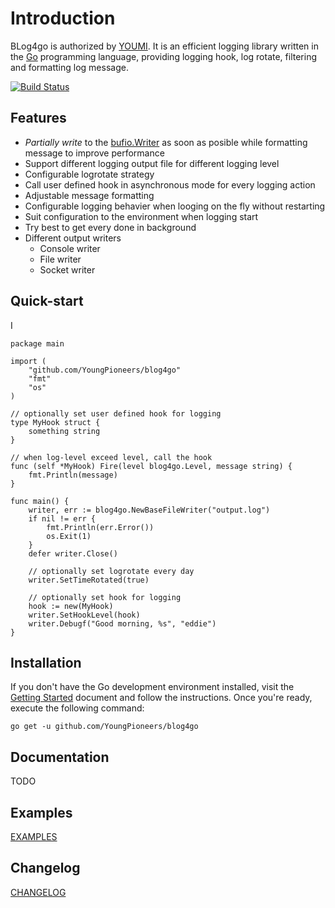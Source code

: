 Introduction
=======

BLog4go is authorized by [YOUMI](https://www.youmi.net/). It is an efficient logging library written in the [Go](http://golang.org/) programming language, providing logging hook, log rotate, filtering and formatting log message. 

[![Build Status](https://travis-ci.org/YoungPioneers/blog4go.svg?branch=master)](https://travis-ci.org/YoungPioneers/blog4go)


Features
------------------
* *Partially write* to the [bufio.Writer](https://golang.org/pkg/bufio/#Writer) as soon as posible while formatting message to improve performance
* Support different logging output file for different logging level
* Configurable logrotate strategy
* Call user defined hook in asynchronous mode for every logging action
* Adjustable message formatting
* Configurable logging behavier when looging on the fly without restarting
* Suit configuration to the environment when logging start
* Try best to get every done in background
* Different output writers
	* Console writer
	* File writer
	* Socket writer 


Quick-start
------------------
I
```
package main

import (
	"github.com/YoungPioneers/blog4go"
	"fmt"
	"os"
)

// optionally set user defined hook for logging
type MyHook struct {
	something string
}

// when log-level exceed level, call the hook
func (self *MyHook) Fire(level blog4go.Level, message string) {
	fmt.Println(message)
}

func main() {
	writer, err := blog4go.NewBaseFileWriter("output.log")
	if nil != err {
		fmt.Println(err.Error())
		os.Exit(1)
	}
	defer writer.Close()
	
	// optionally set logrotate every day
	writer.SetTimeRotated(true)
	
	// optionally set hook for logging
	hook := new(MyHook)
	writer.SetHookLevel(hook)
	writer.Debugf("Good morning, %s", "eddie")	
}
```


Installation
------------------

If you don't have the Go development environment installed, visit the 
[Getting Started](http://golang.org/doc/install.html) document and follow the instructions. Once you're ready, execute the following command:

```
go get -u github.com/YoungPioneers/blog4go
```


Documentation
------------------

TODO


Examples
---------------

[EXAMPLES](https://github.com/YoungPioneers/blog4go/tree/master/example)


Changelog
------------------

[CHANGELOG](https://raw.githubusercontent.com/YoungPioneers/blog4go/master/CHANGELOG)
